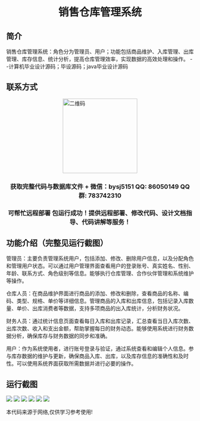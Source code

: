 <p><h1 align="center">销售仓库管理系统</h1></p>

## 简介
销售仓库管理系统：角色分为管理员、用户；功能包括商品维护、入库管理、出库管理、库存信息、统计分析，提高仓库管理效率，实现数据的高效处理和操作。    --计算机毕业设计源码；毕设源码；java毕业设计源码


## 联系方式
<img src="https://bs-1329754181.cos.ap-shanghai.myqcloud.com/wx.jpg" alt="二维码" style="display: block; margin: 0 auto;" width="200px">
<p><h3 align="center">获取完整代码与数据库文件 + 微信：bysj5151 QQ: 86050149 QQ群: 783742310</h3></p>
<p><h3 align="center">可帮忙远程部署 包运行成功！提供远程部署、修改代码、设计文档指导、代码讲解等服务！</h3></p>

## 功能介绍（完整见运行截图）
管理员：主要负责管理系统用户，包括添加、修改、删除用户信息，以及分配角色和管理用户状态。可以通过用户管理界面查看用户的登录账号、真实姓名、性别、年龄、联系方式、角色级别等信息。能够执行仓库管理、合作伙伴管理和系统维护等操作。

仓库人员：在商品维护界面进行商品的添加、修改和删除，查看商品的名称、编码、类型、规格、单价等详细信息。管理商品的入库和出库信息，包括记录入库数量、单价、出库消费者等数据，支持多项商品的出入库统计，分析财务状况。

财务人员：通过统计信息页面查看每日入库和出库记录，汇总查看当日入库次数、出库次数、收入和支出金额，帮助掌握每日的财务动态。能够使用系统进行财务数据分析，确保库存与财务数据的同步和准确。

用户：作为系统使用者，进行账号登录与验证，通过系统查看和编辑个人信息。参与库存数据的维护与更新，确保商品入库、出库，以及库存信息的准确性和及时性。可以使用系统界面获取所需数据并进行必要的操作。


## 运行截图
![](imgs/588112-20201122122624424-390373469.png)
![](imgs/588112-20201122122633084-1534274156.png)
![](imgs/588112-20201122122644350-920885727.png)
![](imgs/588112-20201122122658106-356231109.png)
![](imgs/588112-20201122122709456-780973060.png)
![](imgs/588112-20201122122718524-723608043.png)

<p>本代码来源于网络,仅供学习参考使用!</p>
